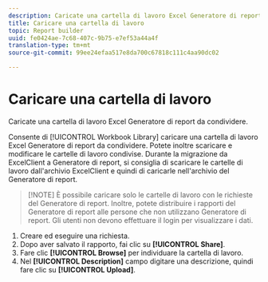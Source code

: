 ```yaml
---
description: Caricate una cartella di lavoro Excel Generatore di report da condividere.
title: Caricare una cartella di lavoro
topic: Report builder
uuid: fe0424ae-7c68-407c-9b75-e7ef53a44a4f
translation-type: tm+mt
source-git-commit: 99ee24efaa517e8da700c67818c111c4aa90dc02

---
```



# Caricare una cartella di lavoro

Caricate una cartella di lavoro Excel Generatore di report da condividere.

Consente di [!UICONTROL Workbook Library] caricare una cartella di lavoro Excel Generatore di report da condividere. Potete inoltre scaricare e modificare le cartelle di lavoro condivise. Durante la migrazione da ExcelClient a Generatore di report, si consiglia di scaricare le cartelle di lavoro dall'archivio ExcelClient e quindi di caricarle nell'archivio del Generatore di report.

> [!NOTE] È possibile caricare solo le cartelle di lavoro con le richieste del Generatore di report. Inoltre, potete distribuire i rapporti del Generatore di report alle persone che non utilizzano Generatore di report. Gli utenti non devono effettuare il login per visualizzare i dati.

1. Creare ed eseguire una richiesta.
1. Dopo aver salvato il rapporto, fai clic su **[!UICONTROL Share]**.
1. Fare clic **[!UICONTROL Browse]** per individuare la cartella di lavoro.
1. Nel **[!UICONTROL Description]** campo digitare una descrizione, quindi fare clic su **[!UICONTROL Upload]**.
